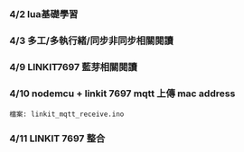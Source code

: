 ### 4/2 lua基礎學習

### 4/3 多工/多執行緒/同步非同步相關閱讀

### 4/9 LINKIT7697 藍芽相關閱讀

### 4/10 nodemcu + linkit 7697 mqtt 上傳 mac address
    檔案: linkit_mqtt_receive.ino
    
### 4/11 LINKIT 7697 整合
